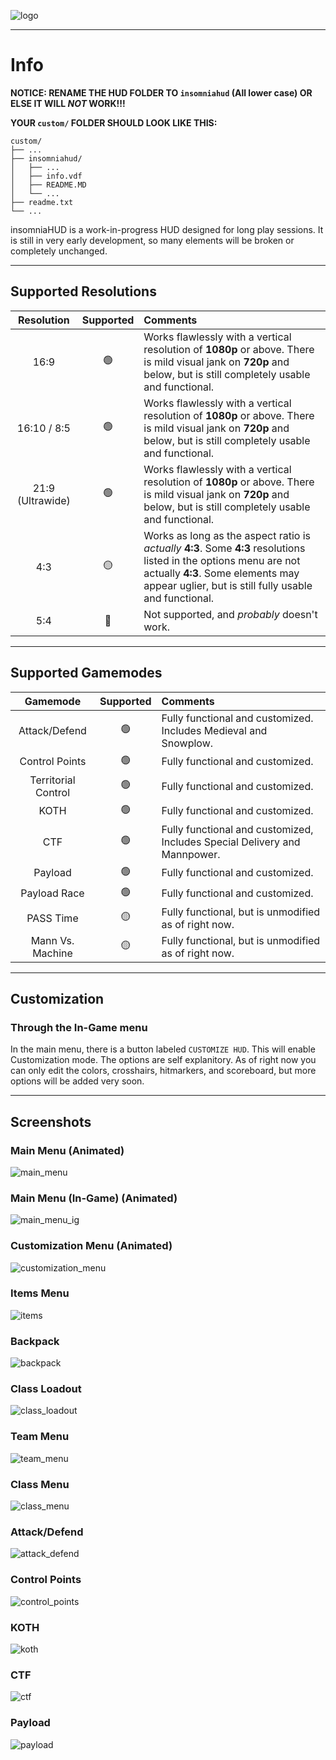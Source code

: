 ![logo](./assets/logo_partial.png)

---

# Info

**NOTICE: RENAME THE HUD FOLDER TO `insomniahud` (All lower case) OR ELSE IT WILL *NOT* WORK!!!**

**YOUR `custom/` FOLDER SHOULD LOOK LIKE THIS:**
```
custom/
├── ...
├── insomniahud/
│   ├── ...
│   ├── info.vdf
│   ├── README.MD
│   └── ...
├── readme.txt
└── ...
```

insomniaHUD is a work-in-progress HUD designed for long play sessions. It is still in very early development, so many elements will be broken or completely unchanged.

---

## Supported Resolutions

|Resolution|Supported|Comments|
|:-:|:-:|:--|
|16:9|🟢|Works flawlessly with a vertical resolution of **1080p** or above. There is mild visual jank on **720p** and below, but is still completely usable and functional.|
|16:10 / 8:5|🟢|Works flawlessly with a vertical resolution of **1080p** or above. There is mild visual jank on **720p** and below, but is still completely usable and functional.|
|21:9 (Ultrawide)|🟢|Works flawlessly with a vertical resolution of **1080p** or above. There is mild visual jank on **720p** and below, but is still completely usable and functional.|
|4:3|🟡|Works as long as the aspect ratio is *actually* **4:3**. Some **4:3** resolutions listed in the options menu are not actually **4:3**. Some elements may appear uglier, but is still fully usable and functional.|
|5:4|🔴|Not supported, and *probably* doesn't work.|

---

## Supported Gamemodes

|Gamemode|Supported|Comments|
|:-:|:-:|:--|
|Attack/Defend|🟢|Fully functional and customized. Includes Medieval and Snowplow.|
|Control Points|🟢|Fully functional and customized.|
|Territorial Control|🟢|Fully functional and customized.|
|KOTH|🟢|Fully functional and customized.|
|CTF|🟢|Fully functional and customized, Includes Special Delivery and Mannpower.|
|Payload|🟢|Fully functional and customized.|
|Payload Race|🟢|Fully functional and customized.|
|PASS Time|🟡|Fully functional, but is unmodified as of right now.|
|Mann Vs. Machine|🟡|Fully functional, but is unmodified as of right now.|

---

## Customization

### Through the In-Game menu
In the main menu, there is a button labeled `CUSTOMIZE HUD`. This will enable Customization mode. The options are self explanitory. As of right now you can only edit the colors, crosshairs, hitmarkers, and scoreboard, but more options will be added very soon.

---

## Screenshots

### Main Menu (Animated)
![main_menu](./assets/screenshots/main_menu.webp)
### Main Menu (In-Game) (Animated)
![main_menu_ig](./assets/screenshots/main_menu_ingame.webp)
### Customization Menu (Animated)
![customization_menu](./assets/screenshots/customization_menu.webp)
### Items Menu
![items](./assets/screenshots/items_menu.webp)
### Backpack
![backpack](./assets/screenshots/backpack.webp)
### Class Loadout
![class_loadout](./assets/screenshots/class_loadout.webp)
### Team Menu
![team_menu](./assets/screenshots/team_menu.webp)
### Class Menu
![class_menu](./assets/screenshots/class_menu.webp)
### Attack/Defend
![attack_defend](./assets/screenshots/attack_defend.webp)
### Control Points
![control_points](./assets/screenshots/control_points.webp)
### KOTH
![koth](./assets/screenshots/koth.webp)
### CTF
![ctf](./assets/screenshots/ctf.webp)
### Payload
![payload](./assets/screenshots/payload.webp)
